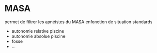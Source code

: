 # MASA

permet de filtrer les apnéistes du MASA enfonction de situation standards
- autonomie relative piscine
- autonomie absolue piscine
- fosse
- ...